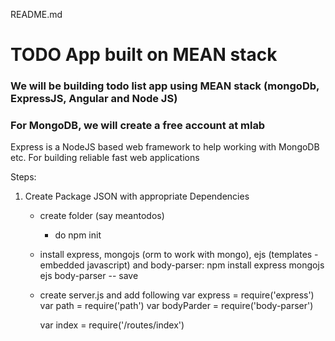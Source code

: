 
README.md

# TODO App built on MEAN stack

### We will be building todo list app using MEAN stack (mongoDb, ExpressJS, Angular and Node JS)

### For MongoDB, we will create a free account at mlab 


Express is a NodeJS based web framework to help working with MongoDB etc. For building reliable fast web applications


Steps: 
1. Create Package JSON with appropriate Dependencies 
	- create folder (say meantodos)
		- do npm init
	- install express, mongojs (orm to work with mongo), ejs (templates - embedded javascript) and body-parser: 
		npm install express mongojs ejs body-parser -- save
	- create server.js and add following
		var express = require('express')
		var path = require('path')
		var bodyParder = require('body-parser')
		
		var index = require('/routes/index')
		



